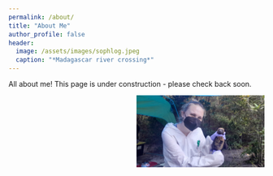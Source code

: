 ```yaml
---
permalink: /about/
title: "About Me"
author_profile: false
header:
  image: /assets/images/sophlog.jpeg
  caption: "*Madagascar river crossing*"
---
```


All about me! This page is under construction - please check back soon.


<img align="right" width="50%" margin-left="20px" src="/assets/images/sophbat.jpeg">


